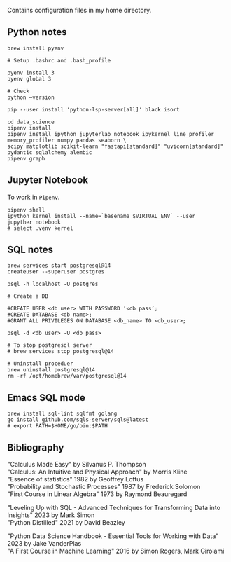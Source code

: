 Contains configuration files in my home directory.

## Python notes

```shell
brew install pyenv

# Setup .bashrc and .bash_profile

pyenv install 3
pyenv global 3

# Check
python —version

pip --user install 'python-lsp-server[all]' black isort

cd data_science
pipenv install
pipenv install ipython jupyterlab notebook ipykernel line_profiler memory_profiler numpy pandas seaborn \
scipy matplotlib scikit-learn "fastapi[standard]" "uvicorn[standard]" pydantic sqlalchemy alembic
pipenv graph
```

## Jupyter Notebook

To work in `Pipenv`.
```shell
pipenv shell
ipython kernel install --name=`basename $VIRTUAL_ENV` --user
jupyther notebook
# select .venv kernel
```

## SQL notes

```shell
brew services start postgresql@14
createuser --superuser postgres

psql -h localhost -U postgres

# Create a DB

#CREATE USER <db user> WITH PASSWORD ‘<db pass’;
#CREATE DATABASE <db name>;
#GRANT ALL PRIVILEGES ON DATABASE <db_name> TO <db_user>;

psql -d <db user> -U <db pass>

# To stop postgresql server
# brew services stop postgresql@14

# Uninstall proceduer
brew uninstall postgresql@14
rm -rf /opt/homebrew/var/postgresql@14
```

## Emacs SQL mode

```shell
brew install sql-lint sqlfmt golang
go install github.com/sqls-server/sqls@latest
# export PATH=$HOME/go/bin:$PATH
```

## Bibliography

"Calculus Made Easy" by Silvanus P. Thompson<br/>
"Calculus: An Intuitive and Physical Approach" by Morris Kline<br/>
"Essence of statistics" 1982 by Geoffrey Loftus<br/>
"Probability and Stochastic Processes" 1987 by Frederick Solomon<br/>
"First Course in Linear Algebra" 1973 by Raymond Beauregard<br/>

"Leveling Up with SQL - Advanced Techniques for Transforming Data into Insights" 2023 by Mark Simon<br/>
"Python Distilled" 2021 by David Beazley<br/>

"Python Data Science Handbook - Essential Tools for Working with Data" 2023 by Jake VanderPlas<br/>
"A First Course in Machine Learning" 2016 by Simon Rogers, Mark Girolami<br/>
